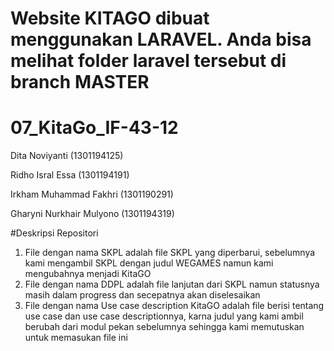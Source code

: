 # Website KITAGO dibuat menggunakan LARAVEL. Anda bisa melihat folder laravel tersebut di branch MASTER
# 07_KitaGo_IF-43-12
Dita Noviyanti (1301194125)

Ridho Isral Essa (1301194191)

Irkham Muhammad Fakhri (1301190291)

Gharyni Nurkhair Mulyono (1301194319)

#Deskripsi Repositori
1. File dengan nama SKPL adalah file SKPL yang diperbarui, sebelumnya kami mengambil SKPL dengan judul WEGAMES namun kami mengubahnya menjadi KitaGO 
2. File dengan nama DDPL adalah file lanjutan dari SKPL namun statusnya masih dalam progress dan secepatnya akan diselesaikan
3. File dengan nama Use case description KitaGO adalah file berisi tentang use case dan use case descriptionnya, karna judul yang kami ambil berubah dari modul pekan sebelumnya sehingga kami memutuskan untuk memasukan file ini
